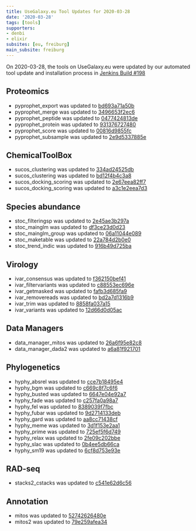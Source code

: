 ```yaml
---
title: UseGalaxy.eu Tool Updates for 2020-03-28
date: '2020-03-28'
tags: [tools]
supporters:
- denbi
- elixir
subsites: [eu, freiburg]
main_subsite: freiburg
---
```


On 2020-03-28, the tools on UseGalaxy.eu were updated by our automated tool update and installation process in [Jenkins Build #198](https://build.galaxyproject.eu/job/usegalaxy-eu/job/install-tools/#198/)

## Proteomics

- pyprophet_export was updated to [bd693a71a50b](https://toolshed.g2.bx.psu.edu/view/galaxyp/pyprophet_export/bd693a71a50b)
- pyprophet_merge was updated to [3496653f2ec6](https://toolshed.g2.bx.psu.edu/view/galaxyp/pyprophet_merge/3496653f2ec6)
- pyprophet_peptide was updated to [0477424813de](https://toolshed.g2.bx.psu.edu/view/galaxyp/pyprophet_peptide/0477424813de)
- pyprophet_protein was updated to [931376727480](https://toolshed.g2.bx.psu.edu/view/galaxyp/pyprophet_protein/931376727480)
- pyprophet_score was updated to [00816d9855fc](https://toolshed.g2.bx.psu.edu/view/galaxyp/pyprophet_score/00816d9855fc)
- pyprophet_subsample was updated to [2e9d5337885e](https://toolshed.g2.bx.psu.edu/view/galaxyp/pyprophet_subsample/2e9d5337885e)

## ChemicalToolBox

- sucos_clustering was updated to [334ad24525db](https://toolshed.g2.bx.psu.edu/view/bgruening/sucos_clustering/334ad24525db)
- sucos_clustering was updated to [bd12f4b4c3a8](https://toolshed.g2.bx.psu.edu/view/bgruening/sucos_clustering/bd12f4b4c3a8)
- sucos_docking_scoring was updated to [2e67eea82ff7](https://toolshed.g2.bx.psu.edu/view/bgruening/sucos_docking_scoring/2e67eea82ff7)
- sucos_docking_scoring was updated to [a3c1e2eea7d3](https://toolshed.g2.bx.psu.edu/view/bgruening/sucos_docking_scoring/a3c1e2eea7d3)

## Species abundance

- stoc_filteringsp was updated to [2e45ae3b297a](https://toolshed.g2.bx.psu.edu/view/ecology/stoc_filteringsp/2e45ae3b297a)
- stoc_mainglm was updated to [df3ce23d0d23](https://toolshed.g2.bx.psu.edu/view/ecology/stoc_mainglm/df3ce23d0d23)
- stoc_mainglm_group was updated to [06a11044e089](https://toolshed.g2.bx.psu.edu/view/ecology/stoc_mainglm_group/06a11044e089)
- stoc_maketable was updated to [22a784d2b0e0](https://toolshed.g2.bx.psu.edu/view/ecology/stoc_maketable/22a784d2b0e0)
- stoc_trend_indic was updated to [916b49d725ba](https://toolshed.g2.bx.psu.edu/view/ecology/stoc_trend_indic/916b49d725ba)

## Virology

- ivar_consensus was updated to [f362150bef41](https://toolshed.g2.bx.psu.edu/view/iuc/ivar_consensus/f362150bef41)
- ivar_filtervariants was updated to [c88553ec696e](https://toolshed.g2.bx.psu.edu/view/iuc/ivar_filtervariants/c88553ec696e)
- ivar_getmasked was updated to [fafb3d685fa9](https://toolshed.g2.bx.psu.edu/view/iuc/ivar_getmasked/fafb3d685fa9)
- ivar_removereads was updated to [bd2a7d1316b9](https://toolshed.g2.bx.psu.edu/view/iuc/ivar_removereads/bd2a7d1316b9)
- ivar_trim was updated to [8858fa037a15](https://toolshed.g2.bx.psu.edu/view/iuc/ivar_trim/8858fa037a15)
- ivar_variants was updated to [12d66d0d05ac](https://toolshed.g2.bx.psu.edu/view/iuc/ivar_variants/12d66d0d05ac)


## Data Managers

- data_manager_mitos was updated to [26a6f95e82c8](https://toolshed.g2.bx.psu.edu/view/iuc/data_manager_mitos/26a6f95e82c8)
- data_manager_dada2 was updated to [a6a81f921701](https://toolshed.g2.bx.psu.edu/view/iuc/data_manager_dada2/a6a81f921701)


## Phylogenetics

- hyphy_absrel was updated to [cce7b18495e4](https://toolshed.g2.bx.psu.edu/view/iuc/hyphy_absrel/cce7b18495e4)
- hyphy_bgm was updated to [c669c8f7c6f6](https://toolshed.g2.bx.psu.edu/view/iuc/hyphy_bgm/c669c8f7c6f6)
- hyphy_busted was updated to [6647e04e92a7](https://toolshed.g2.bx.psu.edu/view/iuc/hyphy_busted/6647e04e92a7)
- hyphy_fade was updated to [c257fa0a98a7](https://toolshed.g2.bx.psu.edu/view/iuc/hyphy_fade/c257fa0a98a7)
- hyphy_fel was updated to [8389039f7fbc](https://toolshed.g2.bx.psu.edu/view/iuc/hyphy_fel/8389039f7fbc)
- hyphy_fubar was updated to [9d2714133deb](https://toolshed.g2.bx.psu.edu/view/iuc/hyphy_fubar/9d2714133deb)
- hyphy_gard was updated to [aa8cc71438cf](https://toolshed.g2.bx.psu.edu/view/iuc/hyphy_gard/aa8cc71438cf)
- hyphy_meme was updated to [3d1f153e2aa1](https://toolshed.g2.bx.psu.edu/view/iuc/hyphy_meme/3d1f153e2aa1)
- hyphy_prime was updated to [725ef5f6d749](https://toolshed.g2.bx.psu.edu/view/iuc/hyphy_prime/725ef5f6d749)
- hyphy_relax was updated to [2fe09c202bbe](https://toolshed.g2.bx.psu.edu/view/iuc/hyphy_relax/2fe09c202bbe)
- hyphy_slac was updated to [0b4ee5db66ca](https://toolshed.g2.bx.psu.edu/view/iuc/hyphy_slac/0b4ee5db66ca)
- hyphy_sm19 was updated to [6cf8d753e93e](https://toolshed.g2.bx.psu.edu/view/iuc/hyphy_sm19/6cf8d753e93e)

## RAD-seq

- stacks2_cstacks was updated to [c541e62d6c56](https://toolshed.g2.bx.psu.edu/view/iuc/stacks2_cstacks/c541e62d6c56)

## Annotation

- mitos was updated to [52742626480e](https://toolshed.g2.bx.psu.edu/view/iuc/mitos/52742626480e)
- mitos2 was updated to [79e259afea34](https://toolshed.g2.bx.psu.edu/view/iuc/mitos2/79e259afea34)


